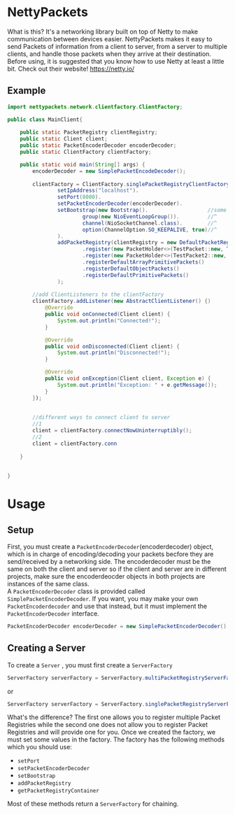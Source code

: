 # NettyPackets
What is this? It's a networking library built on top of Netty to make communication between devices easier. NettyPackets makes it easy to send Packets of information from a client to server, from a server to multiple clients, and handle those packets when they arrive at their destination. Before using, it is suggested that you know how to use Netty at least a little bit. Check out their website! https://netty.io/

## Example
```java
import nettypackets.network.clientfactory.ClientFactory;

public class MainClient{  
    
    public static PacketRegistry clientRegistry;
    public static Client client;
    public static PacketEncoderDecoder encoderDecoder;
    public static ClientFactory clientFactory;

    public static void main(String[] args) {
        encoderDecoder = new SimplePacketEncodeDecoder();
        
        clientFactory = ClientFactory.singlePacketRegistryClientFactory().
                setIpAddress("localhost").
                setPort(8080).
                setPacketEncoderDecoder(encoderDecoder).
                setBootstrap(new Bootstrap().                   //some settings taken from Netty's user guide
                        group(new NioEventLoopGroup()).         //^
                        channel(NioSocketChannel.class).        //^
                        option(ChannelOption.SO_KEEPALIVE, true)//^
                ).
                addPacketRegistry(clientRegistry = new DefaultPacketRegistry(NAME)
                        .register(new PacketHolder<>(TestPacket::new, TestPacket::clientHandle, TestPacket.class), 0)
                        .register(new PacketHolder<>(TestPacket2::new, TestPacket2::clientHandle, TestPacket2.class), 1)
                        .registerDefaultArrayPrimitivePackets()
                        .registerDefaultObjectPackets()
                        .registerDefaultPrimitivePackets()
                );
        
        //add ClientListeners to the clientFactory
        clientFactory.addListener(new AbstractClientListener() {)
            @Override
            public void onConnected(Client client) {
                System.out.println("Connected!");
            }

            @Override
            public void onDisconnected(Client client) {
                System.out.println("Disconnected!");
            }

            @Override
            public void onException(Client client, Exception e) {
                System.out.println("Exception: " + e.getMessage());
            }
        });
        
        
        //different ways to connect client to server
        //1
        client = clientFactory.connectNowUninterruptibly();
        //2
        client = clientFactory.conn
        
    }
    
    
}

```

# Usage
## Setup
First, you must create a `PacketEncoderDecoder`(encoderdecoder) object, which is in charge of encoding/decoding your packets becfore they are send/received by a networking side. The encoderdecoder must be the same on both the client and server so if the client and server are in different projects, make sure the encoderdeocder objects in both projects are instances of the same class.
<br>
A `PacketEncoderDecoder` class is provided called `SimplePacketEncoderDecoder`. If you want, you may make your own `PacketEncoderdecoder` and use that instead, but it must implement the `PacketEncoderDecoder` interface.
```java
PacketEncoderDecoder encoderDecoder = new SimplePacketEncoderDecoder(); //new MyPacketEncoderDecoder();
```

## Creating a Server
To create a `Server` , you must first create a `ServerFactory`
```java
ServerFactory serverFactory = ServerFactory.multiPacketRegistryServerFactory()
```
or
```java
ServerFactory serverFactory = ServerFactory.singlePacketRegistryServerFactory()
```
What's the difference? The first one allows you to register multiple Packet Registries while the second one does not allow you to register Packet Registries and will provide one for you. Once we created the factory, we must set some values in the factory. The factory has the following methods which you should use:
- `setPort`
- `setPacketEncoderDecoder`
- `setBootstrap`
- `addPacketRegistry`
- `getPacketRegistryContainer`

Most of these methods return a `ServerFactory` for chaining.

